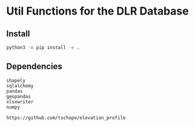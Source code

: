 # Util Functions for the DLR Database

## Install

```sh
python3 -m pip install -e .
```
## Dependencies

```
shapely
sqlalchemy
pandas
geopandas
xlsxwriter
numpy

https://github.com/tschopo/elevation_profile
```

